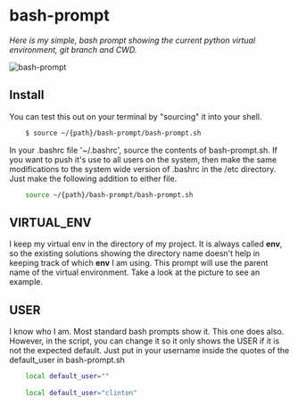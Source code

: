 # bash-prompt

*Here is my simple, bash prompt showing the current python virtual environment, git branch and CWD.*

![bash-prompt](https://user-images.githubusercontent.com/3378145/28842715-4c477e88-76c4-11e7-8ec2-a0097d4e3e9d.png)

## Install

You can test this out on your terminal by "sourcing" it into your shell.

``` bash
    $ source ~/{path}/bash-prompt/bash-prompt.sh
``` 

In your .bashrc file '~/.bashrc', source the contents of bash-prompt.sh.  If you want to push it's use to all users on the system, then make the same modifications to the system wide version of .bashrc in the /etc directory.  Just make the following addition to either file.

``` bash
    source ~/{path}/bash-prompt/bash-prompt.sh
```    
    
## VIRTUAL_ENV

I keep my virtual env in the directory of my project.  It is always called **env**, so the existing solutions showing the directory name doesn't help in keeping track of which **env** I am using.  This prompt will use the parent name of the virtual environment.  Take a look at the picture to see an example.

## USER

I know who I am.  Most standard bash prompts show it.  This one does also.  However, in the script, you can change it so it only shows the USER if it is not the expected default.  Just put in your username inside the quotes of the default_user in bash-prompt.sh

``` bash
    local default_user=""
    
    local default_user="clinton"
